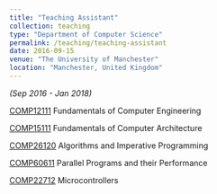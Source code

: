 ```yaml
---
title: "Teaching Assistant"
collection: teaching
type: "Department of Computer Science"
permalink: /teaching/teaching-assistant
date: 2016-09-15
venue: "The University of Manchester"
location: "Manchester, United Kingdom"
---
```


<i>(Sep 2016 - Jan 2018)</i>

[COMP12111](https://studentnet.cs.manchester.ac.uk/ugt/COMP12111/syllabus/) Fundamentals of Computer Engineering

[COMP15111](https://studentnet.cs.manchester.ac.uk/ugt/COMP15111/syllabus/) Fundamentals of Computer Architecture

[COMP26120](http://studentnet.cs.manchester.ac.uk/syllabus/?code=COMP26120)
Algorithms and Imperative Programming

[COMP60611](http://studentnet.cs.manchester.ac.uk/pgt/COMP60611/syllabus) Parallel Programs and their Performance

[COMP22712](http://syllabus.cs.manchester.ac.uk/ugt/2017/COMP22712/) Microcontrollers
